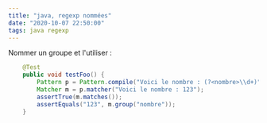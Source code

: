```yaml
---
title: "java, regexp nommées"
date: "2020-10-07 22:50:00"
tags: java regexp
---
```


Nommer un groupe et l'utiliser :

```java
    @Test
    public void testFoo() {
        Pattern p = Pattern.compile("Voici le nombre : (?<nombre>\\d+)");
        Matcher m = p.matcher("Voici le nombre : 123");
        assertTrue(m.matches());
        assertEquals("123", m.group("nombre"));
    }

```

